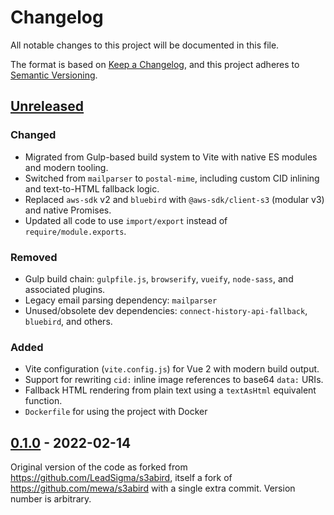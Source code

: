 # Changelog

All notable changes to this project will be documented in this file.

The format is based on [Keep a Changelog](https://keepachangelog.com/en/1.1.0/),
and this project adheres to [Semantic Versioning](https://semver.org/spec/v2.0.0.html).

## [Unreleased]

### Changed

-   Migrated from Gulp-based build system to Vite with native ES modules and modern tooling.
-   Switched from `mailparser` to `postal-mime`, including custom CID inlining and text-to-HTML fallback logic.
-   Replaced `aws-sdk` v2 and `bluebird` with `@aws-sdk/client-s3` (modular v3) and native Promises.
-   Updated all code to use `import/export` instead of `require/module.exports`.

### Removed

-   Gulp build chain: `gulpfile.js`, `browserify`, `vueify`, `node-sass`, and associated plugins.
-   Legacy email parsing dependency: `mailparser`
-   Unused/obsolete dev dependencies: `connect-history-api-fallback`, `bluebird`, and others.

### Added

-   Vite configuration (`vite.config.js`) for Vue 2 with modern build output.
-   Support for rewriting `cid:` inline image references to base64 `data:` URIs.
-   Fallback HTML rendering from plain text using a `textAsHtml` equivalent function.
-   `Dockerfile` for using the project with Docker

## [0.1.0] - 2022-02-14

Original version of the code as forked from <https://github.com/LeadSigma/s3abird>, itself a fork of <https://github.com/mewa/s3abird> with a single extra commit. Version number is arbitrary.

[unreleased]: https://github.com/ilyvion/s3abird/compare/forked...HEAD
[0.1.0]: https://github.com/ilyvion/s3abird/compare/a1d566eafbb31e8b0719eaf5fcd2b679fb5c4f2a...forked
